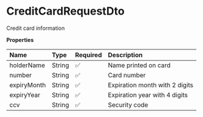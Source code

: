 # CreditCardRequestDto

Credit card information

**Properties**

| Name        | Type   | Required | Description                    |
| :---------- | :----- | :------- | :----------------------------- |
| holderName  | String | ✅       | Name printed on card           |
| number      | String | ✅       | Card number                    |
| expiryMonth | String | ✅       | Expiration month with 2 digits |
| expiryYear  | String | ✅       | Expiration year with 4 digits  |
| ccv         | String | ✅       | Security code                  |

<!-- This file was generated by liblab | https://liblab.com/ -->
